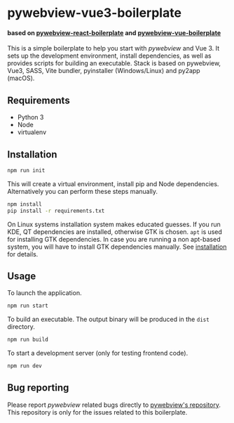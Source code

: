 # pywebview-vue3-boilerplate
#### based on [pywebview-react-boilerplate](https://github.com/r0x0r/pywebview-react-boilerplate) and [pywebview-vue-boilerplate](https://github.com/kmrifat/pywebview-vue-boilerplate)

This is a  simple boilerplate to help you start with _pywebview_ and Vue 3. It sets up the development environment, install dependencies, as well as provides scripts for building an executable. Stack is based on pywebview, Vue3, SASS, Vite bundler, pyinstaller (Windows/Linux) and py2app (macOS). 

## Requirements
- Python 3
- Node
- virtualenv

## Installation

``` bash
npm run init
```

This will create a virtual environment, install pip and Node dependencies. Alternatively you can perform these steps manually.

``` bash
npm install
pip install -r requirements.txt
```

On Linux systems installation system makes educated guesses. If you run KDE, QT dependencies are installed, otherwise GTK is chosen. `apt` is used for installing GTK dependencies. In case you are running a non apt-based system, you will have to install GTK dependencies manually. See [installation](https://pywebview.flowrl.com/guide/installation.html) for details.

## Usage

To launch the application.

``` bash
npm run start
```

To build an executable. The output binary will be produced in the `dist` directory.

``` bash
npm run build
```

To start a development server (only for testing frontend code).

``` bash
npm run dev
```


## Bug reporting

Please report _pywebview_ related bugs directly to [pywebview's repository](https://github.com/r0x0r/pywebview). This repository is only for the issues related to this boilerplate.
